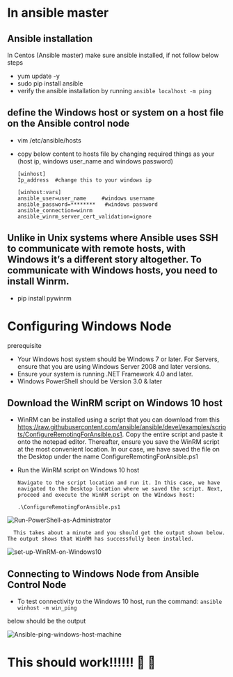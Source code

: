 # In ansible master

  ## Ansible installation 
  In Centos (Ansible master) make sure ansible installed, if not follow below steps 

  - yum update -y
  - sudo pip install ansible  
  - verify the ansible installation by running  ```ansible localhost -m ping```

  ## define the Windows host or system on a host file on the Ansible control node

  - vim /etc/ansible/hosts

  - copy below content to hosts file by changing required things as your (host ip, windows user_name and windows password) 

        [winhost]
        Ip_address  #change this to your windows ip 

        [winhost:vars]
        ansible_user=user_name     #windows username 
        ansible_password=********   #windows password 
        ansible_connection=winrm
        ansible_winrm_server_cert_validation=ignore

  ## Unlike in Unix systems where Ansible uses SSH to communicate with remote hosts, with Windows it’s a different story altogether. To communicate with Windows hosts, you need to install Winrm.

  -  pip install pywinrm

# Configuring Windows Node

 prerequisite
 
- Your Windows host system should be Windows 7 or later. For Servers, ensure that you are using Windows Server 2008 and later versions.
- Ensure your system is running .NET Framework 4.0 and later.
- Windows PowerShell should be Version 3.0 & later

## Download the WinRM script on Windows 10 host
- WinRM can be installed using a script that you can download from this https://raw.githubusercontent.com/ansible/ansible/devel/examples/scripts/ConfigureRemotingForAnsible.ps1. Copy the entire script and paste it onto the notepad editor. Thereafter, ensure you save the WinRM script at the most convenient location. In our case, we have saved the file on the Desktop under the name  ConfigureRemotingForAnsible.ps1
- Run the WinRM script on Windows 10 host

      Navigate to the script location and run it. In this case, we have navigated to the Desktop location where we saved the script. Next, proceed and execute the WinRM script on the WIndows host:
      
      .\ConfigureRemotingForAnsible.ps1

![Run-PowerShell-as-Administrator](https://user-images.githubusercontent.com/29688323/81408838-979e3200-915b-11ea-8682-ebc9dc4ff69f.jpg)
      
      This takes about a minute and you should get the output shown below. The output shows that WinRM has successfully been installed.
      
      
![set-up-WinRM-on-Windows10](https://user-images.githubusercontent.com/29688323/81408784-7a696380-915b-11ea-85a4-03de412c8e81.jpg)   

## Connecting to Windows Node from Ansible Control Node

- To test connectivity to the Windows 10 host, run the command: ``` ansible winhost -m win_ping ```

below should be the output 

![Ansible-ping-windows-host-machine](https://user-images.githubusercontent.com/29688323/81409047-ffed1380-915b-11ea-9aff-d5092d3f1814.jpg)






# This should work!!!!!! :raised_eyebrow: :raised_eyebrow: 
